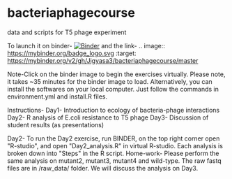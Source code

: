 # bacteriaphagecourse
data and scripts for T5 phage experiment 

To launch it on binder-
[![Binder](https://mybinder.org/badge_logo.svg)](https://mybinder.org/v2/gh/Jigyasa3/bacteriaphagecourse/master)
and the link- .. image:: https://mybinder.org/badge_logo.svg
 :target: https://mybinder.org/v2/gh/Jigyasa3/bacteriaphagecourse/master
 
 Note-Click on the binder image to begin the exercises virtually. Please note, it takes ~35 minutes for the binder image to load. Alternatively, you can install the softwares on your local computer. Just follow the commands in environment.yml and install.R files. 

Instructions-
Day1- Introduction to ecology of bacteria-phage interactions
Day2- R analysis of E.coli resistance to T5 phage
Day3- Discussion of student results (as presentations)

Day2- To run the Day2 exercise,  run BINDER, on the top right corner open "R-studio", and open "Day2_analysis.R" in virtual R-studio. 
Each analysis is broken down into "Steps" in the R script.
Home-work- Please perform the same analysis on mutant2, mutant3, mutant4 and wild-type. The raw fastq files are in /raw_data/ folder. We will discuss the analysis on Day3.
